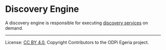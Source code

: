 <!-- SPDX-License-Identifier: CC-BY-4.0 -->
<!-- Copyright Contributors to the ODPi Egeria project. -->

# Discovery Engine

A discovery engine is responsible for executing [discovery services](discovery-service.md)
on demand.




----
License: [CC BY 4.0](https://creativecommons.org/licenses/by/4.0/),
Copyright Contributors to the ODPi Egeria project.